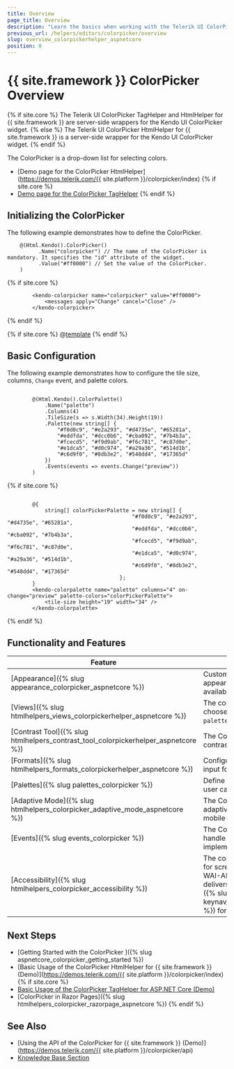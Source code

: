 ```yaml
---
title: Overview
page_title: Overview
description: "Learn the basics when working with the Telerik UI ColorPicker component for {{ site.framework }}."
previous_url: /helpers/editors/colorpicker/overview
slug: overview_colorpickerhelper_aspnetcore
position: 0
---
```


# {{ site.framework }} ColorPicker Overview

{% if site.core %}
The Telerik UI ColorPicker TagHelper and HtmlHelper for {{ site.framework }} are server-side wrappers for the Kendo UI ColorPicker widget.
{% else %}
The Telerik UI ColorPicker HtmlHelper for {{ site.framework }} is a server-side wrapper for the Kendo UI ColorPicker widget.
{% endif %}

The ColorPicker is a drop-down list for selecting colors.

* [Demo page for the ColorPicker HtmlHelper](https://demos.telerik.com/{{ site.platform }}/colorpicker/index)
{% if site.core %}
* [Demo page for the ColorPicker TagHelper](https://demos.telerik.com/aspnet-core/colorpicker/tag-helper)
{% endif %}

## Initializing the ColorPicker

The following example demonstrates how to define the ColorPicker.

```HtmlHelper
    @(Html.Kendo().ColorPicker()
          .Name("colorpicker") // The name of the ColorPicker is mandatory. It specifies the "id" attribute of the widget.
          .Value("#ff0000") // Set the value of the ColorPicker.
    )
```
{% if site.core %}
```TagHelper
        <kendo-colorpicker name="colorpicker" value="#ff0000">
			<messages apply="Change" cancel="Close" />
		</kendo-colorpicker>
```
{% endif %}

{% if site.core %}
@[template](/_contentTemplates/core/declarative-initialization-note.md#declarative-initialization-note)
{% endif %}


## Basic Configuration

The following example demonstrates how to configure the tile size, columns, `Change` event, and palette colors.

```HtmlHelper

        @(Html.Kendo().ColorPalette()
			.Name("palette")
			.Columns(4)
			.TileSize(s => s.Width(34).Height(19))
			.Palette(new string[] {
				"#f0d0c9", "#e2a293", "#d4735e", "#65281a",
				"#eddfda", "#dcc0b6", "#cba092", "#7b4b3a",
				"#fcecd5", "#f9d9ab", "#f6c781", "#c87d0e",
				"#e1dca5", "#d0c974", "#a29a36", "#514d1b",
				"#c6d9f0", "#8db3e2", "#548dd4", "#17365d"
			})
			.Events(events => events.Change("preview"))
		)
```
{% if site.core %}
```TagHelper

		@{
			string[] colorPickerPalette = new string[] {
                                        "#f0d0c9", "#e2a293", "#d4735e", "#65281a",
                                        "#eddfda", "#dcc0b6", "#cba092", "#7b4b3a",
                                        "#fcecd5", "#f9d9ab", "#f6c781", "#c87d0e",
                                        "#e1dca5", "#d0c974", "#a29a36", "#514d1b",
                                        "#c6d9f0", "#8db3e2", "#548dd4", "#17365d"
                                    };
		}
        <kendo-colorpalette name="palette" columns="4" on-change="preview" palette-colors="colorPickerPalette">
			<tile-size height="19" width="34" />
		</kendo-colorpalette>
```
{% endif %}

## Functionality and Features

|Feature|Description|
|-------|-----------|
| [Appearance]({% slug appearance_colorpicker_aspnetcore %})| Customize the ColorPicker appearance by using the available options. |
| [Views]({% slug htmlhelpers_views_colorpickerhelper_aspnetcore %})| The component allows you to choose between `gradient` or `palette` view types. |
| [Contrast Tool]({% slug htmlhelpers_contrast_tool_colorpickerhelper_aspnetcore %})| The ColorPicker supports a contrast tool. |
| [Formats]({% slug htmlhelpers_formats_colorpickerhelper_aspnetcore %})| Configure the ColorPicker input formats. |
| [Palettes]({% slug palettes_colorpicker %})| Define a color palette that the user can pick from.  |
| [Adaptive Mode]({% slug htmlhelpers_colorpicker_adaptive_mode_aspnetcore %})| The ColorPicker supports an adaptive mode that renders a mobile-friendly popup. |
| [Events]({% slug events_colorpicker %})| The ColorPicker allows you to handle its events and implement any custom logic. |
| [Accessibility]({% slug htmlhelpers_colorpicker_accessibility %})| The component is accessible for screen readers, supports WAI-ARIA attributes, and delivers [keyboard shortcuts]({% slug keynav_aspnetcore_colorpicker %}) for faster navigation. |

## Next Steps

* [Getting Started with the ColorPicker ]({% slug aspnetcore_colorpicker_getting_started %})
* [Basic Usage of the ColorPicker HtmlHelper for {{ site.framework }} (Demo)](https://demos.telerik.com/{{ site.platform }}/colorpicker/index)
{% if site.core %}
* [Basic Usage of the ColorPicker TagHelper for ASP.NET Core (Demo)](https://demos.telerik.com/aspnet-core/colorpicker/tag-helper)
* [ColorPicker in Razor Pages]({% slug htmlhelpers_colorpicker_razorpage_aspnetcore %})
{% endif %}

## See Also

* [Using the API of the ColorPicker for {{ site.framework }} (Demo)](https://demos.telerik.com/{{ site.platform }}/colorpicker/api)
* [Knowledge Base Section](/knowledge-base)
